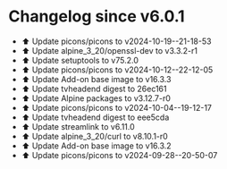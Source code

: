 # Changelog since v6.0.1
- ⬆️ Update picons/picons to v2024-10-19--21-18-53 
- ⬆️ Update alpine_3_20/openssl-dev to v3.3.2-r1 
- ⬆️ Update setuptools to v75.2.0 
- ⬆️ Update picons/picons to v2024-10-12--22-12-05 
- ⬆️ Update Add-on base image to v16.3.3 
- ⬆️ Update tvheadend digest to 26ec161 
- ⬆️ Update Alpine packages to v3.12.7-r0 
- ⬆️ Update picons/picons to v2024-10-04--19-12-17 
- ⬆️ Update tvheadend digest to eee5cda 
- ⬆️ Update streamlink to v6.11.0 
- ⬆️ Update alpine_3_20/curl to v8.10.1-r0 
- ⬆️ Update Add-on base image to v16.3.2 
- ⬆️ Update picons/picons to v2024-09-28--20-50-07 
